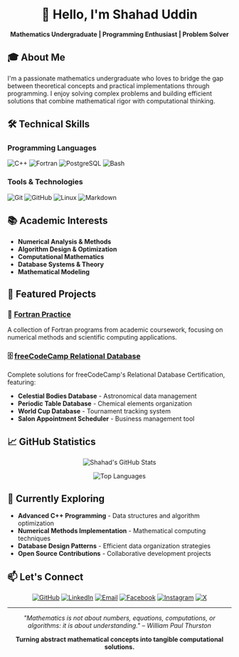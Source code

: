 <div align="center">

# 👋 Hello, I'm Shahad Uddin

**Mathematics Undergraduate | Programming Enthusiast | Problem Solver**

</div>

## 🎓 About Me

I'm a passionate mathematics undergraduate who loves to bridge the gap between theoretical concepts and practical implementations through programming. I enjoy solving complex problems and building efficient solutions that combine mathematical rigor with computational thinking.

## 🛠️ Technical Skills

### **Programming Languages**
<p>
  <img src="https://img.shields.io/badge/C++-00599C?style=for-the-badge&logo=c%2B%2B&logoColor=white" alt="C++"/>
  <img src="https://img.shields.io/badge/Fortran-734F96?style=for-the-badge&logo=fortran&logoColor=white" alt="Fortran"/>
  <img src="https://img.shields.io/badge/PostgreSQL-4169E1?style=for-the-badge&logo=postgresql&logoColor=white" alt="PostgreSQL"/>
  <img src="https://img.shields.io/badge/Bash-4EAA25?style=for-the-badge&logo=gnu-bash&logoColor=white" alt="Bash"/>
</p>

### **Tools & Technologies**
<p>
  <img src="https://img.shields.io/badge/Git-F05032?style=for-the-badge&logo=git&logoColor=white" alt="Git"/>
  <img src="https://img.shields.io/badge/GitHub-181717?style=for-the-badge&logo=github&logoColor=white" alt="GitHub"/>
  <img src="https://img.shields.io/badge/Linux-FCC624?style=for-the-badge&logo=linux&logoColor=black" alt="Linux"/>
  <img src="https://img.shields.io/badge/Markdown-000000?style=for-the-badge&logo=markdown&logoColor=white" alt="Markdown"/>
</p>

## 📚 Academic Interests

- **Numerical Analysis & Methods**
- **Algorithm Design & Optimization**
- **Computational Mathematics**
- **Database Systems & Theory**
- **Mathematical Modeling**

## 🚀 Featured Projects

### 🔬 [Fortran Practice](https://github.com/shahad-99/fortran-practice)
A collection of Fortran programs from academic coursework, focusing on numerical methods and scientific computing applications.

### 🗄️ [freeCodeCamp Relational Database](https://github.com/shahad-99/freeCodeCamp)
Complete solutions for freeCodeCamp's Relational Database Certification, featuring:
- **Celestial Bodies Database** - Astronomical data management
- **Periodic Table Database** - Chemical elements organization
- **World Cup Database** - Tournament tracking system
- **Salon Appointment Scheduler** - Business management tool

## 📈 GitHub Statistics

<div align="center">

![Shahad's GitHub Stats](https://github-readme-stats.vercel.app/api?username=shahad-99&show_icons=true&theme=default&hide_title=true)

![Top Languages](https://github-readme-stats.vercel.app/api/top-langs/?username=shahad-99&layout=compact&theme=default)

</div>

## 🌱 Currently Exploring

- **Advanced C++ Programming** - Data structures and algorithm optimization
- **Numerical Methods Implementation** - Mathematical computing techniques
- **Database Design Patterns** - Efficient data organization strategies
- **Open Source Contributions** - Collaborative development projects

## 📫 Let's Connect

<div align="center">

[![GitHub](https://img.shields.io/badge/GitHub-181717?style=for-the-badge&logo=github&logoColor=white)](https://github.com/shahad-99)
[![LinkedIn](https://img.shields.io/badge/LinkedIn-0A66C2?style=for-the-badge&logo=linkedin&logoColor=white)](https://linkedin.com/in/shahaduddin01)
[![Email](https://img.shields.io/badge/Email-D14836?style=for-the-badge&logo=gmail&logoColor=white)](mailto:scientistphysics01@gmail.com)
[![Facebook](https://img.shields.io/badge/Facebook-1877F2?style=for-the-badge&logo=facebook&logoColor=white)](https://facebook.com/shahaduddin01)
[![Instagram](https://img.shields.io/badge/Instagram-E4405F?style=for-the-badge&logo=instagram&logoColor=white)](https://instagram.com/shahaduddin01)
[![X](https://img.shields.io/badge/X-000000?style=for-the-badge&logo=twitter&logoColor=white)](https://x.com/shahaduddin01)

</div>

---

<div align="center">

*"Mathematics is not about numbers, equations, computations, or algorithms: it is about understanding." – William Paul Thurston*

**Turning abstract mathematical concepts into tangible computational solutions.**

</div>
